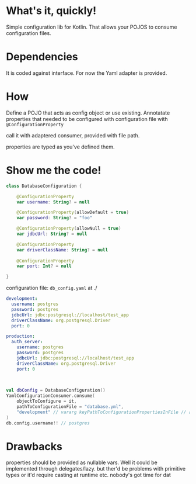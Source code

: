 # What's it, quickly!
Simple configuration lib for Kotlin. That allows your POJOS to consume configuration files.
# Dependencies
It is coded against interface. For now the Yaml adapter is provided.
# How
Define a POJO that acts as config object or use existing. Annotatate properties that needed to be configured with configuration file with `@ConfigurationProperty`

call it with adaptered consumer, provided with file path.

properties are typed as you've defined them.

# Show me the code!
```kotlin
class DatabaseConfiguration {

    @ConfigurationProperty
    var username: String? = null

    @ConfigurationProperty(allowDefault = true)
    var password: String? = "foo"

    @ConfigurationProperty(allowNull = true)
    var jdbcUrl: String? = null

    @ConfigurationProperty
    var driverClassName: String? = null
    
    @ConfigurationProperty
    var port: Int? = null

}
```
configuration file: `db_config.yaml` at ./
```yaml
development:
  username: postgres
  password: postgres
  jdbcUrl: jdbc:postgresql://localhost/test_app
  driverClassName: org.postgresql.Driver
  port: 0

production:
  auth_server:
    username: postgres
    password: postgres
    jdbcUrl: jdbc:postgresql://localhost/test_app
    driverClassName: org.postgresql.Driver
    port: 0
  
  
```

```kotlin
val dbConfig = DatabaseConfiguration()
YamlConfigurationConsumer.consume(
    objectToConfigure = it,
    pathToConfigurationFile = "database.yml",
    "development" // vararg keyPathToConfigurationPropertiesInFile // allowing nested configurations, e.g.: "production", "auth_server" // or provide it wih dep injector like App.env etc
)
db.config.username!! // postgres
```
# Drawbacks
properties should be provided as nullable vars. Well it could be implemented through delegates/lazy.
but ther'd be problems with primitive types or it'd require casting at runtime etc.
nobody's got time for dat